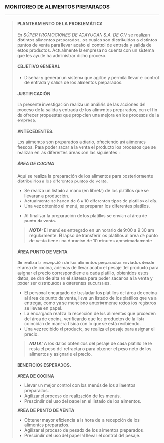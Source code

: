 ### MONITOREO DE ALIMENTOS PREPARADOS 
-----

>#### PLANTEAMIENTO DE LA PROBLEMÁTICA
>En *SÚPER PROMOCIONES DE ACAYUCAN S.A. DE C.V* se realizan distintos alimentos preparados, los cuales son distribuidos a distintos puntos de venta para llevar acabo el control de entrada y salida  de estos productos. Actualmente la empresa no cuenta con un sistema que les ayude ha administrar dicho proceso.
>
>#### OBJETIVO GENERAL  
>* Diseñar y generar un sistema que agilice y permita llevar el control de entrada y salida de los alimentos preparados.
>
>#### JUSTIFICACIÓN 
>La presente investigación realiza un análisis de las acciones del proceso de la salida y entrada de los alimentos preparados, con el fin de ofrecer  propuestas que propicien una mejora en los procesos de la empresa.
>#### ANTECEDENTES.
>Los alimentos son preparados a diario, ofreciendo así alimentos frescos.
Para poder sacar a la venta el producto los procesos que se realizan en las diferentes áreas son las siguientes :
>##### ÁREA DE COCINA 
>Aquí se realiza la preparación de los alimentos para posteriormente distribuirlos a los diferentes puntos de venta.
>
>* Se realiza un listado a mano (en libreta)  de los platillos que se llevaran a producción.
>* Actualmente se hacen de 6 a 10 diferentes tipos de platillos al día. 
>* Una vez obtenido el menú, se preparan los diferentes platillos.
>- Al finalizar la preparación de los platillos se envían al área de punto de venta.
>>_**NOTA:**_ El menú es entregado en un horario de 9:00 a 9:30 am regularmente. El lapso de transferir los platillos al área de punto de venta tiene una duración de 10 minutos aproximadamente.
>#### ÁREA  PUNTO DE VENTA
>Se realiza la recepción de los alimentos preparados enviados desde el área de cocina, ademas de llevar acabo el pesaje del producto para asignar el precio correspondiente a cada platillo, obtenidos estos datos, se dan de alta en el sistema para poder sacarlos a la venta y poder ser distribuidos a diferentes sucursales.
>* El personal encargado de trasladar los platillos del área de cocina al área de punto de venta, lleva un listado de los platillos que va a entregar, como ya se mencionó anteriormente todos los registros se llevan en papel.
>* La encargada realiza la recepción de los alimentos que proceden del área de cocina, verificando que los productos de la lista coincidan de manera física con lo que se está recibiendo.
>* Una vez recibido el producto, se realiza el pesaje para asignar el precio.
> >_**NOTA:**_ A  los datos obtenidos del pesaje de cada platillo se le resta el peso del refractario para obtener el peso neto de los alimentos y asignarle el precio.
>#### BENEFICIOS ESPERADOS.
> **AREA DE COCINA**
>- Llevar un mejor control con los menús de los alimentos preparados.
>- Agilizar el proceso de realización de los menús.
>- Prescindir del uso del papel en el listado de los alimentos. 
>
 >**AREA DE PUNTO DE VENTA**
>  - Obtener mayor eficiencia a la hora de la recepción de los alimentos preparados. 
>  - Agilizar el proceso de pesado de los alimentos preparados.
>  - Prescindir del uso del papel al llevar el control del pesaje.
>

